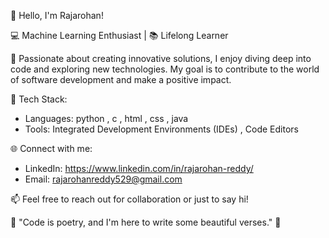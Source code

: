 👋 Hello, I'm Rajarohan!

💻 Machine Learning Enthusiast | 📚 Lifelong Learner

🌟 Passionate about creating innovative solutions, I enjoy diving deep into code and exploring new technologies. My goal is to contribute to the world of software development and make a positive impact.

🔧 Tech Stack:
- Languages: python , c , html , css , java
- Tools: Integrated Development Environments (IDEs) , Code Editors

🌐 Connect with me:
- LinkedIn: https://www.linkedin.com/in/rajarohan-reddy/
- Email: rajarohanreddy529@gmail.com

📫 Feel free to reach out for collaboration or just to say hi!

🌈 "Code is poetry, and I'm here to write some beautiful verses." 🌈
